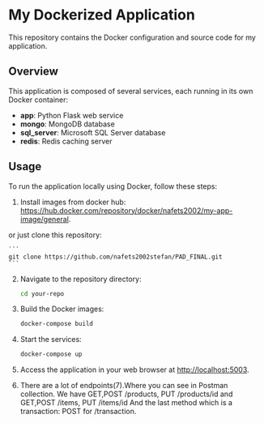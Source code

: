 # My Dockerized Application

This repository contains the Docker configuration and source code for my application.

## Overview

This application is composed of several services, each running in its own Docker container:

- **app**: Python Flask web service
- **mongo**: MongoDB database
- **sql_server**: Microsoft SQL Server database
- **redis**: Redis caching server

## Usage

To run the application locally using Docker, follow these steps:

1. Install images from docker hub:
https://hub.docker.com/repository/docker/nafets2002/my-app-image/general.

or just clone this repository:

    ```
    git clone https://github.com/nafets2002stefan/PAD_FINAL.git
    ```

2. Navigate to the repository directory:

    ```bash
    cd your-repo
    ```

3. Build the Docker images:

    ```bash
    docker-compose build
    ```

4. Start the services:

    ```bash
    docker-compose up
    ```

5. Access the application in your web browser at [http://localhost:5003](http://localhost:5003).

6. There are a lot of endpoints(7).Where you can see in Postman collection.
    We have GET,POST /products, PUT /products/id
    and GET,POST /items, PUT /items/id
    And the last method which is a transaction:
    POST for /transaction.